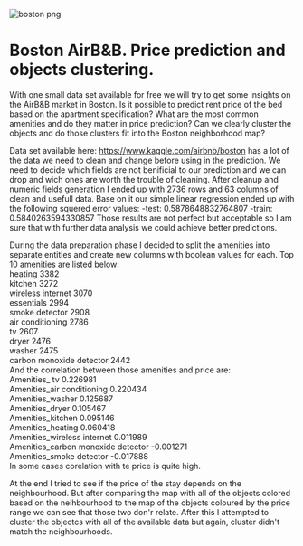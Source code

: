 ![boston png](https://cdn.passporthealthusa.com/wp-content/uploads/2017/04/passport-health-downtown-boston-travel-clinic.jpg?x90298)
# Boston AirB&B. Price prediction and objects clustering.

With one small data set available for free we will try to get some insights on the AirB&B market in Boston. 
Is it possible to predict rent price of the bed based on the apartment specification? What are the most common amenities and do they
matter in price prediction? Can we clearly cluster the objects and do those clusters fit into the Boston neighborhood map? 

Data set available here: https://www.kaggle.com/airbnb/boston has a lot of the data we need to clean and change before using in the prediction. We need to decide which fields are not benificial to our prediction and we can drop and wich ones are worth the trouble of cleaning. After cleanup and numeric fields generation I ended up with 2736 rows and 63 columns of clean and usefull data. Base on it our simple linear regression ended up with the following squered error values:
-test: 0.5878648832764807
-train: 0.5840263594330857
Those results are not perfect but acceptable so I am sure that with further data analysis we could achieve better predictions.

During the data preparation phase I decided to split the amenities into separate entities and create new columns with boolean values for each. Top 10 amenities are listed below: \
heating 3382\
kitchen 3272\
wireless internet 3070\
essentials 2994\
smoke detector 2908\
air conditioning 2786\
tv 2607\
dryer 2476\
washer 2475\
carbon monoxide detector 2442\
And the correlation between those amenities and price are:\
Amenities_ tv                          0.226981\
Amenities_air conditioning             0.220434\
Amenities_washer                       0.125687\
Amenities_dryer                        0.105467\
Amenities_kitchen                      0.095146\
Amenities_heating                      0.060418\
Amenities_wireless internet            0.011989\
Amenities_carbon monoxide detector    -0.001271\
Amenities_smoke detector              -0.017888\
In some cases corelation with te price is quite high. 

At the end I tried to see if the price of the stay depends on the neighbourhood. But after comparing the map with all of the objects colored based on the neihbourhood to the map of the objects coloured by the price range we can see that those two don'r relate. After this I attempted to cluster the objectcs with all of the available data but again, cluster didn't match the neighbourhoods. 

